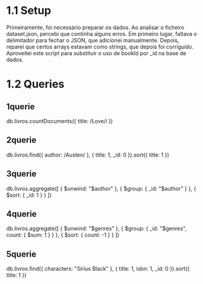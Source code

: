 # 1.1 Setup
Primeiramente, foi necessário preparar os dados. Ao analisar o ficheiro dataset.json, percebi que continha alguns erros. Em primeiro lugar, faltava o delimitador para fechar o JSON, que adicionei manualmente. Depois, reparei que certos arrays estavam como strings, que depois foi corriguido. Aproveitei este script para substituir o uso de bookId por _id na base de dados.

# 1.2 Queries

## 1querie
db.livros.countDocuments({ title: /Love/i })

## 2querie
db.livros.find({ author: /Austen/ }, { title: 1, _id: 0 }).sort({ title: 1 })


## 3querie
db.livros.aggregate([
    { $unwind: "$author" },
    { $group: { _id: "$author" } },
    { $sort: { _id: 1 } }
])

## 4querie
db.livros.aggregate([
    { $unwind: "$genres" },
    { $group: { _id: "$genres", count: { $sum: 1 } } },
    { $sort: { count: -1 } }
])

## 5querie
db.livros.find({ characters: "Sirius Black" }, { title: 1, isbn: 1, _id: 0 }).sort({ title: 1 })

